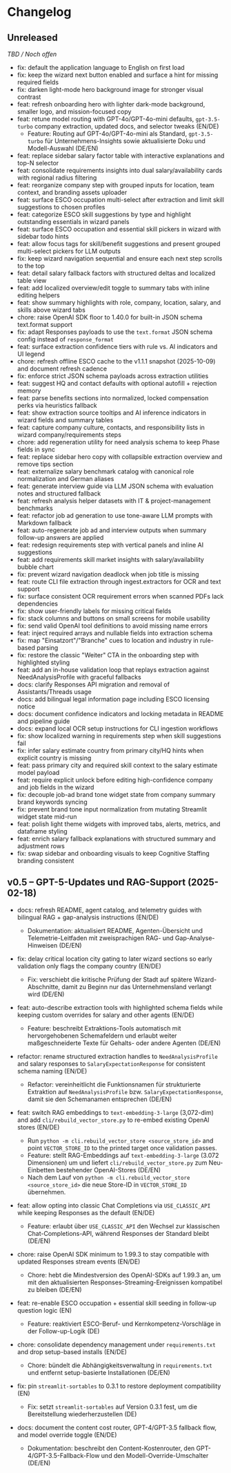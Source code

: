 # Changelog

## Unreleased
_TBD / Noch offen_

- fix: default the application language to English on first load
- fix: keep the wizard next button enabled and surface a hint for missing required fields
- fix: darken light-mode hero background image for stronger visual contrast
- feat: refresh onboarding hero with lighter dark-mode background, smaller logo, and mission-focused copy
- feat: retune model routing with GPT-4o/GPT-4o-mini defaults, `gpt-3.5-turbo` company extraction, updated docs, and selector tweaks (EN/DE)
  - Feature: Routing auf GPT-4o/GPT-4o-mini als Standard, `gpt-3.5-turbo` für Unternehmens-Insights sowie aktualisierte Doku und Modell-Auswahl (DE/EN)
- feat: replace sidebar salary factor table with interactive explanations and top-N selector
- feat: consolidate requirements insights into dual salary/availability cards with regional radius filtering
- feat: reorganize company step with grouped inputs for location, team context, and branding assets uploader
- feat: surface ESCO occupation multi-select after extraction and limit skill suggestions to chosen profiles
- feat: categorize ESCO skill suggestions by type and highlight outstanding essentials in wizard panels
- feat: surface ESCO occupation and essential skill pickers in wizard with sidebar todo hints
- feat: allow focus tags for skill/benefit suggestions and present grouped multi-select pickers for LLM outputs
- fix: keep wizard navigation sequential and ensure each next step scrolls to the top
- feat: detail salary fallback factors with structured deltas and localized table view
- feat: add localized overview/edit toggle to summary tabs with inline editing helpers
- feat: show summary highlights with role, company, location, salary, and skills above wizard tabs
- chore: raise OpenAI SDK floor to 1.40.0 for built-in JSON schema text.format support
- fix: adapt Responses payloads to use the ``text.format`` JSON schema config instead of ``response_format``
- feat: surface extraction confidence tiers with rule vs. AI indicators and UI legend
- chore: refresh offline ESCO cache to the v1.1.1 snapshot (2025-10-09) and document refresh cadence
- fix: enforce strict JSON schema payloads across extraction utilities
- feat: suggest HQ and contact defaults with optional autofill + rejection memory
- feat: parse benefits sections into normalized, locked compensation perks via heuristics fallback
- feat: show extraction source tooltips and AI inference indicators in wizard fields and summary tables
- feat: capture company culture, contacts, and responsibility lists in wizard company/requirements steps
- chore: add regeneration utility for need analysis schema to keep Phase fields in sync
- feat: replace sidebar hero copy with collapsible extraction overview and remove tips section
- feat: externalize salary benchmark catalog with canonical role normalization and German aliases
- feat: generate interview guide via LLM JSON schema with evaluation notes and structured fallback
- feat: refresh analysis helper datasets with IT & project-management benchmarks
- feat: refactor job ad generation to use tone-aware LLM prompts with Markdown fallback
- feat: auto-regenerate job ad and interview outputs when summary follow-up answers are applied
- feat: redesign requirements step with vertical panels and inline AI suggestions
- feat: add requirements skill market insights with salary/availability bubble chart
- fix: prevent wizard navigation deadlock when job title is missing
- feat: route CLI file extraction through ingest.extractors for OCR and text support
- fix: surface consistent OCR requirement errors when scanned PDFs lack dependencies
- fix: show user-friendly labels for missing critical fields
- fix: stack columns and buttons on small screens for mobile usability
- fix: send valid OpenAI tool definitions to avoid missing name errors
- feat: inject required arrays and nullable fields into extraction schema
- fix: map "Einsatzort"/"Branche" cues to location and industry in rule-based parsing
- fix: restore the classic "Weiter" CTA in the onboarding step with highlighted styling
- feat: add an in-house validation loop that replays extraction against NeedAnalysisProfile with graceful fallbacks
- docs: clarify Responses API migration and removal of Assistants/Threads usage
- docs: add bilingual legal information page including ESCO licensing notice
- docs: document confidence indicators and locking metadata in README and pipeline guide
- docs: expand local OCR setup instructions for CLI ingestion workflows
- fix: show localized warning in requirements step when skill suggestions fail
- fix: infer salary estimate country from primary city/HQ hints when explicit country is missing
- feat: pass primary city and required skill context to the salary estimate model payload
- feat: require explicit unlock before editing high-confidence company and job fields in the wizard
- fix: decouple job-ad brand tone widget state from company summary brand keywords syncing
- fix: prevent brand tone input normalization from mutating Streamlit widget state mid-run
- feat: polish light theme widgets with improved tabs, alerts, metrics, and dataframe styling
- feat: enrich salary fallback explanations with structured summary and adjustment rows
- fix: swap sidebar and onboarding visuals to keep Cognitive Staffing branding consistent

## v0.5 – GPT-5-Updates und RAG-Support (2025-02-18)
- docs: refresh README, agent catalog, and telemetry guides with bilingual RAG + gap-analysis instructions (EN/DE)
  - Dokumentation: aktualisiert README, Agenten-Übersicht und Telemetrie-Leitfaden mit zweisprachigen RAG- und Gap-Analyse-Hinweisen (DE/EN)
- fix: delay critical location city gating to later wizard sections so early validation only flags the company country (EN/DE)
  - Fix: verschiebt die kritische Prüfung der Stadt auf spätere Wizard-Abschnitte, damit zu Beginn nur das Unternehmensland verlangt wird (DE/EN)
- feat: auto-describe extraction tools with highlighted schema fields while keeping custom overrides for salary and other agents (EN/DE)
  - Feature: beschreibt Extraktions-Tools automatisch mit hervorgehobenen Schemafeldern und erlaubt weiter maßgeschneiderte Texte für Gehalts- oder andere Agenten (DE/EN)
- refactor: rename structured extraction handles to `NeedAnalysisProfile` and salary responses to `SalaryExpectationResponse` for consistent schema naming (EN/DE)
  - Refactor: vereinheitlicht die Funktionsnamen für strukturierte Extraktion auf `NeedAnalysisProfile` bzw. `SalaryExpectationResponse`, damit sie den Schemanamen entsprechen (DE/EN)

- feat: switch RAG embeddings to `text-embedding-3-large` (3,072-dim) and add `cli/rebuild_vector_store.py` to re-embed existing OpenAI stores (EN/DE)
  - Run `python -m cli.rebuild_vector_store <source_store_id>` and point `VECTOR_STORE_ID` to the printed target once validation passes.
  - Feature: stellt RAG-Embeddings auf `text-embedding-3-large` (3.072 Dimensionen) um und liefert `cli/rebuild_vector_store.py` zum Neu-Einbetten bestehender OpenAI-Stores (DE/EN)
  - Nach dem Lauf von `python -m cli.rebuild_vector_store <source_store_id>` die neue Store-ID in `VECTOR_STORE_ID` übernehmen.
- feat: allow opting into classic Chat Completions via `USE_CLASSIC_API` while keeping Responses as the default (EN/DE)
  - Feature: erlaubt über `USE_CLASSIC_API` den Wechsel zur klassischen Chat-Completions-API, während Responses der Standard bleibt (DE/EN)
- chore: raise OpenAI SDK minimum to 1.99.3 to stay compatible with updated Responses stream events (EN/DE)
  - Chore: hebt die Mindestversion des OpenAI-SDKs auf 1.99.3 an, um mit den aktualisierten Responses-Streaming-Ereignissen kompatibel zu bleiben (DE/EN)
- feat: re-enable ESCO occupation + essential skill seeding in follow-up question logic (EN)
  - Feature: reaktiviert ESCO-Beruf- und Kernkompetenz-Vorschläge in der Follow-up-Logik (DE)
- chore: consolidate dependency management under `requirements.txt` and drop setup-based installs (EN/DE)
  - Chore: bündelt die Abhängigkeitsverwaltung in `requirements.txt` und entfernt setup-basierte Installationen (DE/EN)
- fix: pin `streamlit-sortables` to 0.3.1 to restore deployment compatibility (EN)
  - Fix: setzt `streamlit-sortables` auf Version 0.3.1 fest, um die Bereitstellung wiederherzustellen (DE)
- docs: document the content cost router, GPT-4/GPT-3.5 fallback flow, and model override toggle (EN/DE)
  - Dokumentation: beschreibt den Content-Kostenrouter, den GPT-4/GPT-3.5-Fallback-Flow und den Modell-Override-Umschalter (DE/EN)
